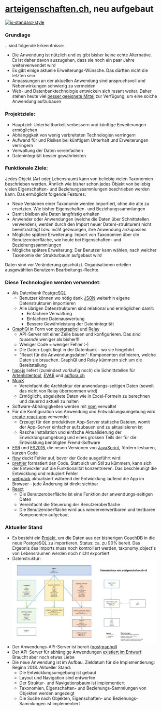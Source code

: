 # [arteigenschaften.ch](http://arteigenschaften.ch), neu aufgebaut

[![js-standard-style](https://img.shields.io/badge/license-ISC-brightgreen.svg)](https://github.com/barbalex/gs/blob/master/license.md)

### Grundlage
...sind folgende Erkenntnisse:

-	Die Anwendung ist nützlich und es gibt bisher keine echte Alternative. Es ist daher davon auszugehen, dass sie noch ein paar Jahre weiterverwendet wird
-	Es gibt einige aktuelle Erweiterungs-Wünsche. Das dürften nicht die letzten sein
-	Anpassungen an der aktuellen Anwendung sind anspruchsvoll und Nebenwirkungen schwierig zu vermeiden
-	Web- und Datenbanktechnologie entwickeln sich rasant weiter. Daher stehen heute viel [besser geeignete Mittel](#diese-technologien-werden-verwendet) zur Verfügung, um eine solche Anwendung aufzubauen

### Projektziele:
-	Hauptziel: Unterhaltbarkeit verbessern und künftige Erweiterungen ermöglichen
-	Abhängigkeit von wenig verbreiteten Technologien verringern
-	Aufwand für und Risiken bei künftigem Unterhalt und Erweiterungen verringern
-	Verwaltung der Daten vereinfachen
-	Datenintegrität besser gewährleisten

### Funktionale Ziele:
Jedes Objekt (Art oder Lebensraum) kann von beliebig vielen Taxonomien beschrieben werden. Ähnlich wie bisher schon jedes Objekt von beliebig vielen Eigenschaften- und Beziehungssammlungen beschrieben werden kann. Das ermöglicht folgende Features:
-	Neue Versionen einer Taxonomie werden importiert, ohne die alte zu ersetzten. Wie bisher Eigenschaften- und Beziehungssammlungen
-	Damit bleiben alle Daten langfristig erhalten
-	Anwender oder Anwendungen (welche die Daten über Schnittstellen verwenden), werden durch den Import neuer Daten(-strukturen) nicht beeinträchtigt bzw. nicht gezwungen, ihre Anwendung anzupassen
-	Mögliche spätere Erweiterung: Import von Taxonomien über die Benutzeroberfläche, wie heute bei Eigenschaften- und Beziehungssammlungen
-	Mögliche spätere Erweiterung: Der Benutzer kann wählen, nach welcher Taxonomie der Strukturbaum aufgebaut wird

Daten sind vor Veränderung geschützt. Organisationen erteilen ausgewählten Benutzern Bearbeitungs-Rechte.


### Diese Technologien werden verwendet:

- Als Datenbank [PostgreSQL](https://www.postgresql.org)
  - Benutzer können wo nötig dank [JSON](https://de.wikipedia.org/wiki/JavaScript_Object_Notation) weiterhin eigene Datenstrukturen importieren
  - Alle übrigen Datenstrukturen sind relational und ermöglichen damit:
     - Einfachere Verwaltung
     - Einfachere Datenauswertung
     - Bessere Gewährleistung der Datenintegrität
- [GraphQl](https://github.com/facebook/graphql) in Form von [postgraphql](https://github.com/postgraphql/postgraphql) und [Relay](https://facebook.github.io/relay)
  - API-Server mit einer Zeile bauen und konfigurieren. Das sind _tausende_ weniger als bisher!!!
  - Weniger Code = weniger Fehler :-)
  - Die Daten-Logik liegt in der Datenbank - wo sie hingehört
  - "React für die Anwendungsdaten": Komponenten definieren, welche Daten sie brauchen. GraphQl und Relay kümmern sich um die Bereitstellung
- [hapi.js](http://hapijs.com) liefert (zumindest vorläufig noch) die Schnittstellen für [Artenlistentool](http://www.aln.zh.ch/internet/baudirektion/aln/de/naturschutz/naturschutzdaten/tools/artenlistentool.html#a-content), [EVAB](http://www.aln.zh.ch/internet/baudirektion/aln/de/naturschutz/naturschutzdaten/tools/evab.html#a-content) und [apflora.ch](https://github.com/FNSKtZH/apflora)
- [MobX](https://mobx.js.org)
  - Vereinfacht die Architektur der anwendungs-seitigen Daten (soweit das nicht von Relay übernommen wird)
  - Ermöglicht, abgeleitete Daten wie in Excel-Formeln zu berechnen und dauernd aktuell zu halten
- Software-Abhängigkeiten werden mit [npm](https://www.npmjs.com) verwaltet
- Für die Konfiguration von Anwendung und Entwicklungsumgebung wird [create-react-app](https://github.com/facebookincubator/create-react-app) verwendet
  - Erzeugt für den produktiven App-Server statische Dateien, womit der App-Server einfacher aufzubauen und zu aktualisieren ist
  - Rasche Installation und einfache Aktualisierung der Enwicklungsumgebung und eines grossen Teils der für die Entwicklung benötigten Fremd-Software
- [ES6](http://www.ecma-international.org/ecma-262/6.0) und [ES2016](https://www.ecma-international.org/ecma-262/7.0), die neuen Versionen von [JavaScript](http://en.wikipedia.org/wiki/JavaScript), fördern lesbaren, kurzen Code
- [flow](https://flow.org) deckt Fehler auf, bevor der Code ausgeführt wird
- [prettier](https://github.com/prettier/prettier) formatiert den Code. Statt sich um Stil zu kümmern, kann sich der Entwickler auf die Funktionalität konzentrieren. Das beschleunigt die Entwicklung und reduziert Fehler
- [webpack](http://webpack.github.io) aktualisiert während der Entwicklung laufend die App im Browser - jede Änderung ist direkt sichtbar
- [React](https://facebook.github.io/react/index.html)
  - Die Benutzeroberfläche ist eine Funktion der anwendungs-seitigen Daten
  - Vereinfacht die Steuerung der Benutzeroberfläche
  - Die Benutzeroberfläche wird aus wiederverwertbaren und testbaren Komponenten aufgebaut

### Aktueller Stand

- Es besteht ein [Projekt](https://github.com/barbalex/ae_import), um die Daten aus der bisherigen CouchDB in die neue PostgreSQL zu importieren. Status: ca. zu 90% bereit. Das Ergebnis des Imports muss noch kontrolliert werden, taxonomy_object's von Lebensräumen werden noch nicht exportiert
- Datenstruktur: ![Datenstruktur](/etc/structure_relational.png?raw=true "Datenstruktur")
- Der Anwendungs-API-Server ist bereit ([postgraphql](https://github.com/postgraphql/postgraphql))
- Der API-Server für abhängige Anwendungen [existiert im Entwurf](https://github.com/barbalex/ae_api). Braucht aber noch etwas Liebe
- Die neue Anwendung ist im Aufbau. Zieldatum für die Implementierung: Beginn 2018. Aktueller Stand:
  - Die Entwicklungsumgebung ist gebaut
  - Layout und Navigation sind entworfen
  - Der Struktur- und Navigationsbaum ist implementiert
  - Taxonomien, Eigenschaften- und Beziehungs-Sammlungen von Objekten werden angezeigt
  - Die Suche nach Objekten, Eigenschaften- und Beziehungs-Sammlungen ist implementiert
